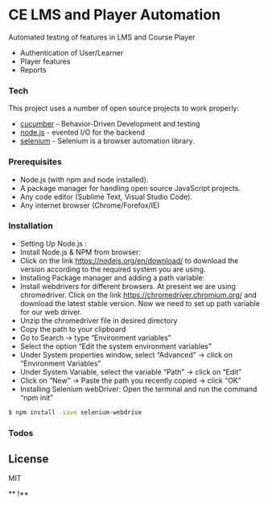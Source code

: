 # CE LMS and Player Automation

Automated testing of features in LMS and Course Player
  - Authentication of User/Learner
  - Player features
  - Reports
### Tech
This project uses a number of open source projects to work properly:

* [cucumber] - Behavior-Driven Development and testing
* [node.js] - evented I/O for the backend
* [selenium] - Selenium is a browser automation library. 

### Prerequisites
- Node.js (with npm and node installed).
- A package manager for handling open source JavaScript projects.
- Any code editor (Sublime Text, Visual Studio Code).
-  Any internet browser (Chrome/Forefox/IE)

### Installation 
- Setting Up Node.js :
- Install Node.js & NPM from browser: 
- Click on the link https://nodejs.org/en/download/ to download the version according to the required system you are using.
- Installing Package manager and adding a path variable:
- Install webdrivers for different browsers. At present we are using chromedriver. Click on the link https://chromedriver.chromium.org/ and download the latest stable version. Now we need to set up path variable for our web driver.
- Unzip the chromedriver file in desired directory
- Copy the path to your clipboard
- Go to Search -> type “Environment variables”
- Select the option “Edit the system environment variables”
- Under System properties window, select “Advanced” -> click on “Environment Variables”
- Under System Variable, select the variable “Path” -> click on “Edit”
- Click on “New” -> Paste the path you recently copied -> click “OK”
- Installing Selenium webDriver:
Open the terminal and run the command “npm init”
```sh
$ npm install -save selenium-webdrive
```
 
### Todos

License
----

MIT

**  !**

   [selenium]: <https://www.selenium.dev/selenium/docs/api/javascript/index.html>
   [cucumber]: <https://cucumber.io/>
   [node.js]: <http://nodejs.org>
   
 